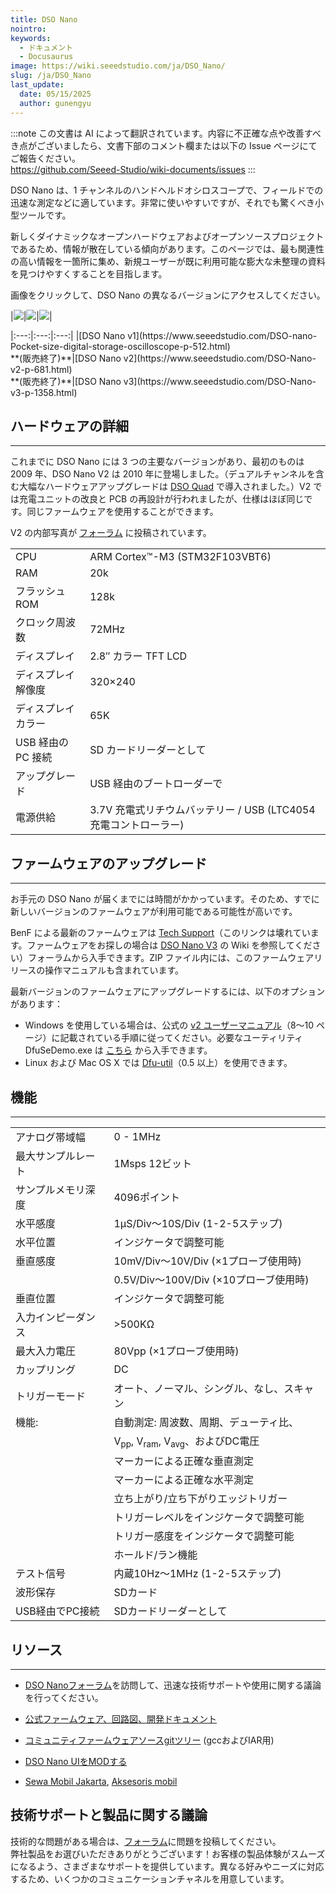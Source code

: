 ```yaml
---
title: DSO Nano
nointro:
keywords:
  - ドキュメント
  - Docusaurus
image: https://wiki.seeedstudio.com/ja/DSO_Nano/
slug: /ja/DSO_Nano
last_update:
  date: 05/15/2025
  author: gunengyu
---
```

:::note
この文書は AI によって翻訳されています。内容に不正確な点や改善すべき点がございましたら、文書下部のコメント欄または以下の Issue ページにてご報告ください。  
https://github.com/Seeed-Studio/wiki-documents/issues
:::

DSO Nano は、1 チャンネルのハンドヘルドオシロスコープで、フィールドでの迅速な測定などに適しています。非常に使いやすいですが、それでも驚くべき小型ツールです。

新しくダイナミックなオープンハードウェアおよびオープンソースプロジェクトであるため、情報が散在している傾向があります。このページでは、最も関連性の高い情報を一箇所に集め、新規ユーザーが既に利用可能な膨大な未整理の資料を見つけやすくすることを目指します。

画像をクリックして、DSO Nano の異なるバージョンにアクセスしてください。

|[![](https://files.seeedstudio.com/wiki/DSO_Nano/img/Dsonanointro.jpg)](https://www.seeedstudio.com/DSO-nano-Pocket-size-digital-storage-oscilloscope-p-512.html)|[![](https://files.seeedstudio.com/wiki/DSO_Nano/img/Dsonanov2intro.jpg)](https://www.seeedstudio.com/DSO-Nano-v2-p-681.html)|[![](https://files.seeedstudio.com/wiki/DSO_Nano/img/Nano_v3.jpg)](https://www.seeedstudio.com/DSO-Nano-v3-p-1358.html)|

<div>
  |:---:|:---:|:---:|
  |[DSO Nano v1](https://www.seeedstudio.com/DSO-nano-Pocket-size-digital-storage-oscilloscope-p-512.html)<br />**(販売終了)**|[DSO Nano v2](https://www.seeedstudio.com/DSO-Nano-v2-p-681.html)<br />**(販売終了)**|[DSO Nano v3](https://www.seeedstudio.com/DSO-Nano-v3-p-1358.html)
</div>

##   ハードウェアの詳細
---
これまでに DSO Nano には 3 つの主要なバージョンがあり、最初のものは 2009 年、DSO Nano V2 は 2010 年に登場しました。（デュアルチャンネルを含む大幅なハードウェアアップグレードは [DSO Quad](https://wiki.seeedstudio.com/ja/DSO_Quad) で導入されました。）V2 では充電ユニットの改良と PCB の再設計が行われましたが、仕様はほぼ同じです。同じファームウェアを使用することができます。

V2 の内部写真が [フォーラム](https://community.seeedstudio.com/discover.html?t=DSO) に投稿されています。

<table >
<tr>
<td> CPU
</td>
<td> ARM Cortex™-M3 (STM32F103VBT6)
</td></tr>
<tr>
<td> RAM
</td>
<td> 20k
</td></tr>
<tr>
<td> フラッシュ ROM
</td>
<td> 128k
</td></tr>
<tr>
<td> クロック周波数
</td>
<td> 72MHz
</td></tr>
<tr>
<td> ディスプレイ
</td>
<td> 2.8″ カラー TFT LCD
</td></tr>
<tr>
<td> ディスプレイ解像度
</td>
<td> 320×240
</td></tr>
<tr>
<td> ディスプレイカラー
</td>
<td> 65K
</td></tr>
<tr>
<td> USB 経由の PC 接続
</td>
<td> SD カードリーダーとして
</td></tr>
<tr>
<td> アップグレード
</td>
<td> USB 経由のブートローダーで
</td></tr>
<tr>
<td> 電源供給
</td>
<td> 3.7V 充電式リチウムバッテリー / USB (LTC4054 充電コントローラー)
</td></tr></table>

##   ファームウェアのアップグレード
---
お手元の DSO Nano が届くまでには時間がかかっています。そのため、すでに新しいバージョンのファームウェアが利用可能である可能性が高いです。

BenF による最新のファームウェアは [Tech Support](https://forum.seeedstudio.com/viewtopic.php?f=12&amp;t=1793)（このリンクは壊れています。ファームウェアをお探しの場合は [DSO Nano V3](https://wiki.seeedstudio.com/ja/DSO_Nano_v3/) の Wiki を参照してください）フォーラムから入手できます。ZIP ファイル内には、このファームウェアリリースの操作マニュアルも含まれています。

最新バージョンのファームウェアにアップグレードするには、以下のオプションがあります：

*   Windows を使用している場合は、公式の [v2 ユーザーマニュアル](https://files.seeedstudio.com/wiki/DSO_Nano/res/DSO%20Nano%20v2%20Manual.pdf)（8～10 ページ）に記載されている手順に従ってください。必要なユーティリティ DfuSeDemo.exe は [こちら](http://dsonano.googlecode.com/files/um0412.zip) から入手できます。
*   Linux および Mac OS X では [Dfu-util](https://wiki.seeedstudio.com/ja/Dfu-util)（0.5 以上）を使用できます。

## 機能
---
<table>
<tr>
<td> アナログ帯域幅
</td>
<td> 0 - 1MHz
</td></tr>
<tr>
<td> 最大サンプルレート
</td>
<td> 1Msps 12ビット
</td></tr>
<tr>
<td> サンプルメモリ深度
</td>
<td> 4096ポイント
</td></tr>
<tr>
<td> 水平感度
</td>
<td> 1μS/Div～10S/Div (1-2-5ステップ)
</td></tr>
<tr>
<td> 水平位置
</td>
<td> インジケータで調整可能
</td></tr>
<tr>
<td> 垂直感度
</td>
<td> 10mV/Div～10V/Div (×1プローブ使用時)
</td></tr>
<tr>
<td>
</td>
<td> 0.5V/Div～100V/Div (×10プローブ使用時)
</td></tr>
<tr>
<td> 垂直位置
</td>
<td> インジケータで調整可能
</td></tr>
<tr>
<td> 入力インピーダンス
</td>
<td> &gt;500KΩ
</td></tr>
<tr>
<td> 最大入力電圧
</td>
<td> 80Vpp (×1プローブ使用時)
</td></tr>
<tr>
<td> カップリング
</td>
<td> DC
</td></tr>
<tr>
<td> トリガーモード
</td>
<td> オート、ノーマル、シングル、なし、スキャン
</td></tr>
<tr>
<td> 機能:
</td>
<td> 自動測定: 周波数、周期、デューティ比、
</td></tr>
<tr>
<td>
</td>
<td> V<sub>pp</sub>, V<sub>ram</sub>, V<sub>avg</sub>、およびDC電圧
</td></tr>
<tr>
<td>
</td>
<td> マーカーによる正確な垂直測定
</td></tr>
<tr>
<td>
</td>
<td> マーカーによる正確な水平測定
</td></tr>
<tr>
<td>
</td>
<td> 立ち上がり/立ち下がりエッジトリガー
</td></tr>
<tr>
<td>
</td>
<td> トリガーレベルをインジケータで調整可能
</td></tr>
<tr>
<td>
</td>
<td> トリガー感度をインジケータで調整可能
</td></tr>
<tr>
<td>
</td>
<td> ホールド/ラン機能
</td></tr>
<tr>
<td> テスト信号
</td>
<td> 内蔵10Hz～1MHz (1-2-5ステップ)
</td></tr>
<tr>
<td> 波形保存
</td>
<td> SDカード
</td></tr>
<tr>
<td> USB経由でPC接続
</td>
<td> SDカードリーダーとして
</td></tr></table>

## リソース
---
*   [DSO Nanoフォーラム](https://community.seeedstudio.com/discover.html?t=DSO)を訪問して、迅速な技術サポートや使用に関する議論を行ってください。
*   [公式ファームウェア、回路図、開発ドキュメント](http://code.google.com/p/dsonano/)

*   [コミュニティファームウェアソースgitツリー](https://gitlab.com/dsonano/dso-firmware) (gccおよびIAR用)

*   [DSO Nano UIをMODする](https://files.seeedstudio.com/wiki/DSO_Nano/res/DSOUI.pdf)

*   [Sewa Mobil Jakarta](http://www.awanirentcar.com), [Aksesoris mobil](http://kiosauto.com)

## 技術サポートと製品に関する議論
技術的な問題がある場合は、[フォーラム](http://forum.seeedstudio.com/)に問題を投稿してください。  
弊社製品をお選びいただきありがとうございます！お客様の製品体験がスムーズになるよう、さまざまなサポートを提供しています。異なる好みやニーズに対応するため、いくつかのコミュニケーションチャネルを用意しています。

<div class="button_tech_support_container">
<a href="https://forum.seeedstudio.com/" class="button_forum"></a> 
<a href="https://www.seeedstudio.com/contacts" class="button_email"></a>
</div>

<div class="button_tech_support_container">
<a href="https://discord.gg/eWkprNDMU7" class="button_discord"></a> 
<a href="https://github.com/Seeed-Studio/wiki-documents/discussions/69" class="button_discussion"></a>
</div>